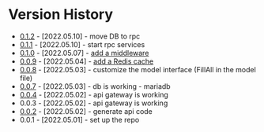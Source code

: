# Version History

- [0.1.2](https://github.com/jasonzou/archdesc-apis/tree/v0.1.2) - [2022.05.10] - move DB to rpc
- [0.1.1](https://github.com/jasonzou/archdesc-apis/tree/v0.1.1) - [2022.05.10] - start rpc services
- [0.1.0](https://github.com/jasonzou/archdesc-apis/tree/v0.1.0) - [2022.05.07] - [add a middleware](https://github.com/jasonzou/archdesc-apis/blob/v0.1.0/docs/010-middleware.md)
- [0.0.9](https://github.com/jasonzou/archdesc-apis/tree/v0.0.9) - [2022.05.04] - [add a Redis cache](https://github.com/jasonzou/archdesc-apis/blob/v0.0.9/docs/009-redis-cache.md)
- [0.0.8](https://github.com/jasonzou/archdesc-apis/tree/v0.0.8) - [2022.05.03] - customize the model interface (FillAll in the model file)
- [0.0.7](https://github.com/jasonzou/archdesc-apis/tree/v0.0.7) - [2022.05.03] - db is working - mariadb
- [0.0.4](https://github.com/jasonzou/archdesc-apis/tree/v0.0.4) - [2022.05.02] - api gateway is working
- 0.0.3 - [2022.05.02] - api gateway is working
- [0.0.2](https://github.com/jasonzou/archdesc-apis/tree/v0.0.2) - [2022.05.02] - generate api code
- 0.0.1 - [2022.05.01] - set up the repo
